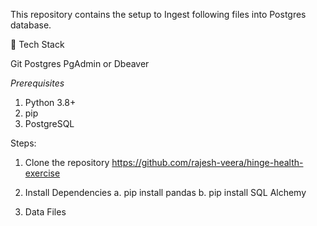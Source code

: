 This repository contains the setup to Ingest following files into Postgres database.

🔧 Tech Stack

Git
Postgres
PgAdmin or Dbeaver

*Prerequisites*
1. Python 3.8+
2. pip
3. PostgreSQL

Steps:
1. Clone the repository
    https://github.com/rajesh-veera/hinge-health-exercise

2. Install Dependencies
    a. pip install pandas
    b. pip install SQL Alchemy 

3. Data Files
    
